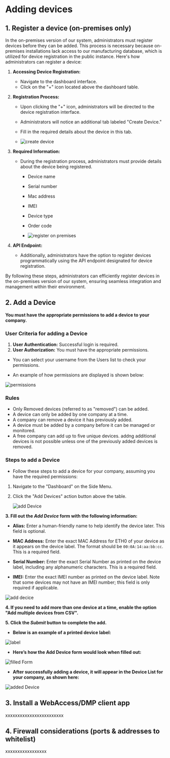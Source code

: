 # Adding devices

##	1. Register a device (on-premises only)

In the on-premises version of our system, administrators must register devices before they can be added. This process is necessary because on-premises installations lack access to our manufacturing database, which is utilized for device registration in the public instance. Here's how administrators can register a device:

1. **Accessing Device Registration:**
   - Navigate to the dashboard interface.
   - Click on the "+" icon located above the dashboard table.

2. **Registration Process:**
   - Upon clicking the "+" icon, administrators will be directed to the device registration interface.
   - Administrators will notice an additional tab labeled "Create Device."
   - Fill in the required details about the device in this tab.

   - ![create device](../images/devices/create-device.png)

3. **Required Information:**
   - During the registration process, administrators must provide details about the device being registered.
     - Device name
     - Serial number
     - Mac address
     - IMEI
     - Device type
     - Order code

     - ![register on premises](../images/devices/register-on-premises.png)

4. **API Endpoint:**
   - Additionally, administrators have the option to register devices programmatically using the API endpoint designated for device registration.

By following these steps, administrators can efficiently register devices in the on-premises version of our system, ensuring seamless integration and management within their environment.

##	2. Add a Device
**You must have the appropriate permissions to add a device to your company.**

### User Criteria for adding a Device

1. **User Authentication:** Successful login is required.
2. **User Authorization:** You must have the appropriate permissions.

* You can select your username from the Users list to check your permissions.

 * An example of how permissions are displayed is shown below:

![permissions](../images/devices/permissions_user-1.png)

### Rules

* Only Removed devices (referred to as "removed") can be added.
* A device can only be added by one company at a time.
* A company can remove a device it has previously added.
* A device must be added by a company before it can be managed or monitored.
* A free company can add up to five unique devices. addng additional devices is not possible unless one of the previously added devices is removed.

### Steps to add a Device

* Follow these steps to add a device for your company, assuming you have the required permissions:

1. Navigate to the "Dashboard" on the Side Menu.
2. Click the "Add Devices" action button above the table.

   ![add Device](../images/devices/add_device.png)

**3. Fill out the *Add Device* form with the following information:**

   - **Alias:**
    Enter a human-friendly name to help identify the device later. This field is optional.

   - **MAC Address:**
    Enter the exact MAC Address for ETH0 of your device as it appears on the device label. The format should be `00:0A:14:aa:bb:cc`. This is a required field.

   - **Serial Number:**
    Enter the exact Serial Number as printed on the device label, including any alphanumeric characters. This is a required field.

   - **IMEI:**
    Enter the exact IMEI number as printed on the device label. Note that some devices may not have an IMEI number; this field is only required if applicable.

   ![add decice](../images/devices/adddevice1.png)

**4. If you need to add more than one device at a time, enable the option "Add multiple devices from CSV".**

**5. Click the *Submit* button to complete the add.**

* **Below is an example of a printed device label:**

![label](../images/devices/device_label.png)

* **Here’s how the Add Device form would look when filled out:**

![filled Form](../images/devices/claimDeviceForm_1.png)

* **After successfully adding a device, it will appear in the Device List for your company, as shown here:**

![added Device](../images/devices/added-device.png)

##	3. Install a WebAccess/DMP client app
xxxxxxxxxxxxxxxxxxxxxxxx

##	4. Firewall considerations (ports & addresses to whitelist)
xxxxxxxxxxxxxxxxx

